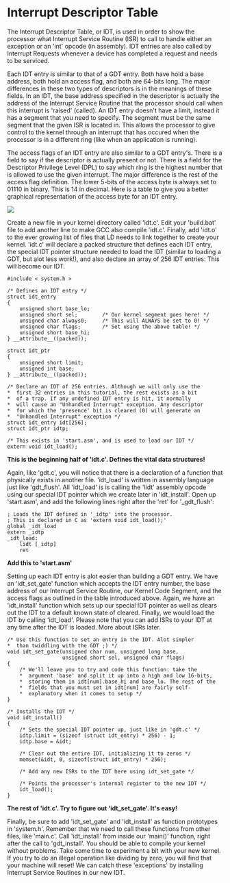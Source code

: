 Interrupt Descriptor Table
=====

The Interrupt Descriptor Table, or IDT, is used in order to show the processor what Interrupt Service Routine (ISR) to call to handle either an exception or an 'int' opcode (in assembly). IDT entries are also called by Interrupt Requests whenever a device has completed a request and needs to be serviced.

Each IDT entry is similar to that of a GDT entry. Both have hold a base address, both hold an access flag, and both are 64-bits long. The major differences in these two types of descriptors is in the meanings of these fields. In an IDT, the base address specified in the descriptor is actually the address of the Interrupt Service Routine that the processor should call when this interrupt is 'raised' (called). An IDT entry doesn't have a limit, instead it has a segment that you need to specify. The segment must be the same segment that the given ISR is located in. This allows the processor to give control to the kernel through an interrupt that has occured when the processor is in a different ring (like when an application is running).

The access flags of an IDT entry are also similar to a GDT entry's. There is a field to say if the descriptor is actually present or not. There is a field for the Descriptor Privilege Level (DPL) to say which ring is the highest number that is allowed to use the given interrupt. The major difference is the rest of the access flag definition. The lower 5-bits of the access byte is always set to 01110 in binary. This is 14 in decimal. Here is a table to give you a better graphical representation of the access byte for an IDT entry.

![](http://ooo.0o0.ooo/2016/07/23/579360c187f5d.png)

Create a new file in your kernel directory called 'idt.c'. Edit your 'build.bat' file to add another line to make GCC also compile 'idt.c'. Finally, add 'idt.o' to the ever growing list of files that LD needs to link together to create your kernel. 'idt.c' will declare a packed structure that defines each IDT entry, the special IDT pointer structure needed to load the IDT (similar to loading a GDT, but alot less work!), and also declare an array of 256 IDT entries: This will become our IDT.

```
#include < system.h >

/* Defines an IDT entry */
struct idt_entry
{
    unsigned short base_lo;
    unsigned short sel;        /* Our kernel segment goes here! */
    unsigned char always0;     /* This will ALWAYS be set to 0! */
    unsigned char flags;       /* Set using the above table! */
    unsigned short base_hi;
} __attribute__((packed));

struct idt_ptr
{
    unsigned short limit;
    unsigned int base;
} __attribute__((packed));

/* Declare an IDT of 256 entries. Although we will only use the
*  first 32 entries in this tutorial, the rest exists as a bit
*  of a trap. If any undefined IDT entry is hit, it normally
*  will cause an "Unhandled Interrupt" exception. Any descriptor
*  for which the 'presence' bit is cleared (0) will generate an
*  "Unhandled Interrupt" exception */
struct idt_entry idt[256];
struct idt_ptr idtp;

/* This exists in 'start.asm', and is used to load our IDT */
extern void idt_load();
```

**This is the beginning half of 'idt.c'. Defines the vital data structures!**

Again, like 'gdt.c', you will notice that there is a declaration of a function that physically exists in another file. 'idt_load' is written in assembly language just like 'gdt_flush'. All 'idt_load' is is calling the 'lidt' assembly opcode using our special IDT pointer which we create later in 'idt_install'. Open up 'start.asm', and add the following lines right after the 'ret' for '_gdt_flush':

```
; Loads the IDT defined in '_idtp' into the processor.
; This is declared in C as 'extern void idt_load();'
global _idt_load
extern _idtp
_idt_load:
    lidt [_idtp]
    ret
```

**Add this to 'start.asm'**

Setting up each IDT entry is alot easier than building a GDT entry. We have an 'idt_set_gate' function which accepts the IDT entry number, the base address of our Interrupt Service Routine, our Kernel Code Segment, and the access flags as outlined in the table introduced above. Again, we have an 'idt_install' function which sets up our special IDT pointer as well as clears out the IDT to a default known state of cleared. Finally, we would load the IDT by calling 'idt_load'. Please note that you can add ISRs to your IDT at any time after the IDT is loaded. More about ISRs later.

```
/* Use this function to set an entry in the IDT. Alot simpler
*  than twiddling with the GDT ;) */
void idt_set_gate(unsigned char num, unsigned long base,
                  unsigned short sel, unsigned char flags)
{
    /* We'll leave you to try and code this function: take the
    *  argument 'base' and split it up into a high and low 16-bits,
    *  storing them in idt[num].base_hi and base_lo. The rest of the
    *  fields that you must set in idt[num] are fairly self-
    *  explanatory when it comes to setup */
}

/* Installs the IDT */
void idt_install()
{
    /* Sets the special IDT pointer up, just like in 'gdt.c' */
    idtp.limit = (sizeof (struct idt_entry) * 256) - 1;
    idtp.base = &idt;

    /* Clear out the entire IDT, initializing it to zeros */
    memset(&idt, 0, sizeof(struct idt_entry) * 256);

    /* Add any new ISRs to the IDT here using idt_set_gate */

    /* Points the processor's internal register to the new IDT */
    idt_load();
}
```

**The rest of 'idt.c'. Try to figure out 'idt_set_gate'. It's easy!**

Finally, be sure to add 'idt_set_gate' and 'idt_install' as function prototypes in 'system.h'. Remember that we need to call these functions from other files, like 'main.c'. Call 'idt_install' from inside our 'main()' function, right after the call to 'gdt_install'. You should be able to compile your kernel without problems. Take some time to experiment a bit with your new kernel. If you try to do an illegal operation like dividing by zero, you will find that your machine will reset! We can catch these 'exceptions' by installing Interrupt Service Routines in our new IDT. 